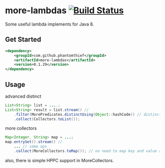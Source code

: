 more-lambdas [![Build Status](https://travis-ci.org/PhantomThief/more-lambdas-java.svg?branch=master)](https://travis-ci.org/PhantomThief/more-lambdas-java)
=======================

Some useful lambda implements for Java 8.

## Get Started

```xml
<dependency>
    <groupId>com.github.phantomthief</groupId>
    <artifactId>more-lambdas</artifactId>
    <version>0.1.29</version>
</dependency>
```

## Usage

advanced distinct
```Java
List<String> list = ....;
List<String> result = list.stream() //
	.filter(MorePredicates.distinctUsing(Object::hashCode)) // distinct using hashCode
	.collect(Collectors.toList());
```

more collectors
```Java
Map<Integer, String> map = ...;
map.entrySet().stream() //
	... // some ops
	.collect(MoreCollectors.toMap()); // no need to map key and value again if it's an entry stream.
```

also, there is simple HPPC support in MoreCollectors.